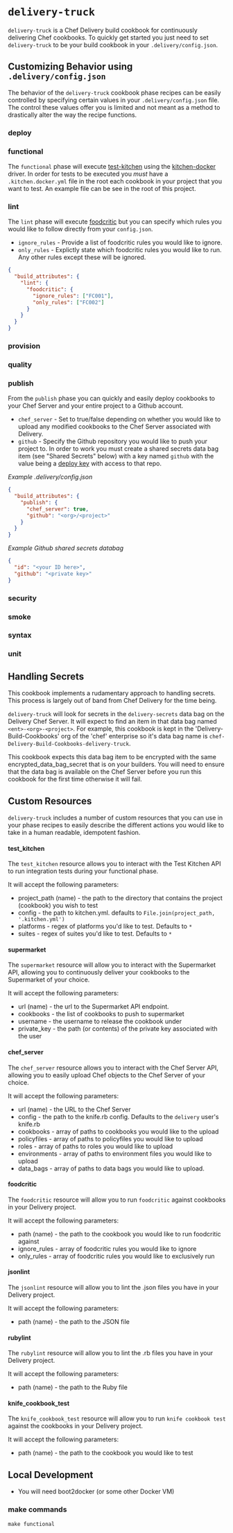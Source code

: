 # `delivery-truck`
`delivery-truck` is a Chef Delivery build cookbook for continuously delivering
Chef cookbooks. To quickly get started you just need to set `delivery-truck` to
be your build cookbook in your `.delivery/config.json`.

## Customizing Behavior using `.delivery/config.json`
The behavior of the `delivery-truck` cookbook phase recipes can be easily
controlled by specifying certain values in your `.delivery/config.json` file.
The control these values offer you is limited and not meant as a method to
drastically alter the way the recipe functions.

### deploy

### functional
The `functional` phase will execute [test-kitchen](http://kitchen.ci) using the
[kitchen-docker](http://github.com/portertech/kitchen-docker) driver. In order for
tests to be executed you *must* have a `.kitchen.docker.yml` file in the root each
cookbook in your project that you want to test. An example file can be see in the
root of this project.

### lint
The `lint` phase will execute [foodcritic](http://foodcritic.io) but you can specify
which rules you would like to follow directly from your `config.json`.

* `ignore_rules` - Provide a list of foodcritic rules you would like to ignore.
* `only_rules` - Explictly state which foodcritic rules you would like to run.
Any other rules except these will be ignored.

```json
{
  "build_attributes": {
    "lint": {
      "foodcritic": {
        "ignore_rules": ["FC001"],
        "only_rules": ["FC002"]
      }
    }
  }
}
```

### provision

### quality

### publish
From the `publish` phase you can quickly and easily deploy cookbooks to
your Chef Server and your entire project to a Github account.

* `chef_server` - Set to true/false depending on whether you would like to
upload any modified cookbooks to the Chef Server associated with Delivery.
* `github` - Specify the Github repository you would like to push your project
to. In order to work you must create a shared secrets data bag item (see "Shared
Secrets" below) with a key named `github` with the value
being a [deploy key](https://developer.github.com/guides/managing-deploy-keys/)
with access to that repo.

*Example .delivery/config.json*
```json
{
  "build_attributes": {
    "publish": {
      "chef_server": true,
      "github": "<org>/<project>"
    }
  }
}
```

*Example Github shared secrets databag*
```json
{
  "id": "<your ID here>",
  "github": "<private key>"
}
```

### security

### smoke

### syntax

### unit

## Handling Secrets
This cookbook implements a rudamentary approach to handling secrets. This process
is largely out of band from Chef Delivery for the time being.

`delivery-truck` will look for secrets in the `delivery-secrets` data bag on the
Delivery Chef Server. It will expect to find an item in that data bag named
`<ent>-<org>-<project>`. For example, this cookbook is kept in the
'Delivery-Build-Cookbooks' org of the 'chef' enterprise so it's data bag name is
`chef-Delivery-Build-Cookbooks-delivery-truck`.

This cookbook expects this data bag item to be encrypted with the same
encrypted_data_bag_secret that is on your builders. You will need to ensure that
the data bag is available on the Chef Server before you run this cookbook for
the first time otherwise it will fail.

## Custom Resources
`delivery-truck` includes a number of custom resources that you can use in your
phase recipes to easily describe the different actions you would like to take
in a human readable, idempotent fashion.

#### test_kitchen
The `test_kitchen` resource allows you to interact with the Test Kitchen API to run
integration tests during your functional phase.

It will accept the following parameters:
* project_path (name) - the path to the directory that contains the project (cookbook) you wish to test
* config - the path to kitchen.yml. defaults to `File.join(project_path, '.kitchen.yml')`
* platforms - regex of platforms you'd like to test. Defaults to `*`
* suites - regex of suites you'd like to test. Defaults to `*`

#### supermarket
The `supermarket` resource will allow you to interact with the Supermarket API,
allowing you to continuously deliver your cookbooks to the Supermarket of your
choice.

It will accept the following parameters:
* url (name) - the url to the Supermarket API endpoint.
* cookbooks - the list of cookbooks to push to supermarket
* username - the username to release the cookbook under
* private_key - the path (or contents) of the private key associated with the user

#### chef_server
The `chef_server` resource allows you to interact with the Chef Server API,
allowing you to easily upload Chef objects to the Chef Server of your choice.

It will accept the following parameters:
* url (name) - the URL to the Chef Server
* config - the path to the knife.rb config. Defaults to the `delivery` user's knife.rb
* cookbooks - array of paths to cookbooks you would like to the upload
* policyfiles - array of paths to policyfiles you would like to upload
* roles - array of paths to roles you would like to upload
* environments - array of paths to environment files you would like to upload
* data_bags - array of paths to data bags you would like to upload.

#### foodcritic
The `foodcritic` resource will allow you to run `foodcritic` against cookbooks
in your Delivery project.

It will accept the following parameters:
* path (name) - the path to the cookbook you would like to run foodcritic against
* ignore_rules - array of foodcritic rules you would like to ignore
* only_rules - array of foodcritic rules you would like to exclusively run

#### jsonlint
The `jsonlint` resource will allow you to lint the .json files you have in your
Delivery project.

It will accept the following parameters:
* path (name) - the path to the JSON file

#### rubylint
The `rubylint` resource will allow you to lint the .rb files you have in your
Delivery project.

It will accept the following parameters:
* path (name) - the path to the Ruby file

#### knife_cookbook_test
The `knife_cookbook_test` resource will allow you to run `knife cookbook test`
against the cookbooks in your Delivery project.

It will accept the following parameters:
* path (name) - the path to the cookbook you would like to test

## Local Development
* You will need boot2docker (or some other Docker VM)

### make commands
`make functional`
